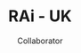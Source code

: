 ---
title: "RAi - UK"
subtitle: "Collaborator"
type: collaborator
image: "/images/rai-ac-uk.png"
draft: false

---